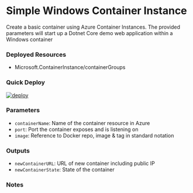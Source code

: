 # Simple Windows Container Instance
Create a basic container using Azure Container Instances. The provided parameters will start up a Dotnet Core demo web application within a Windows container

### Deployed Resources
- Microsoft.ContainerInstance/containerGroups

### Quick Deploy
[![deploy](https://raw.githubusercontent.com/benc-uk/azure-arm/master/etc/azuredeploy.png)](https://portal.azure.com/#create/Microsoft.Template/uri/https%3A%2F%2Fraw.githubusercontent.com%2Fbenc-uk%2Fazure-arm%2Fmaster%2Fcontainer-instances%2Fwindows-container%2Fazuredeploy.json)  

### Parameters
- `containerName`: Name of the container resource in Azure
- `port`: Port the container exposes and is listening on
- `image`: Reference to Docker repo, image & tag in standard notation

### Outputs
- `newContainerURL`: URL of new container including public IP
- `newContainerState`: State of the container

### Notes
